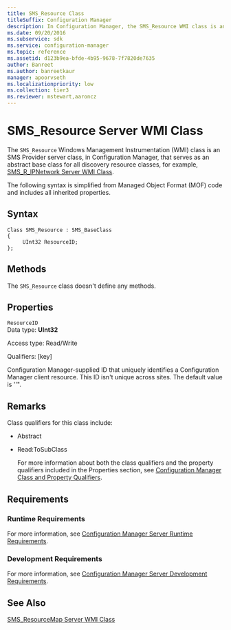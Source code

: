 ```yaml
---
title: SMS_Resource Class
titleSuffix: Configuration Manager
description: In Configuration Manager, the SMS_Resource WMI class is an SMS Provider server class that serves as an abstract base class for all discovery resource classes.
ms.date: 09/20/2016
ms.subservice: sdk
ms.service: configuration-manager
ms.topic: reference
ms.assetid: d123b9ea-bfde-4b95-9678-7f7820de7635
author: Banreet
ms.author: banreetkaur
manager: apoorvseth
ms.localizationpriority: low
ms.collection: tier3
ms.reviewer: mstewart,aaroncz 
---
```

# SMS_Resource Server WMI Class
The `SMS_Resource` Windows Management Instrumentation (WMI) class is an SMS Provider server class, in Configuration Manager, that serves as an abstract base class for all discovery resource classes, for example, [SMS_R_IPNetwork Server WMI Class](../../../../../develop/reference/core/clients/manage/sms_r_ipnetwork-server-wmi-class.md).  

 The following syntax is simplified from Managed Object Format (MOF) code and includes all inherited properties.  

## Syntax  

```  
Class SMS_Resource : SMS_BaseClass  
{  
     UInt32 ResourceID;  
};  
```  

## Methods  
 The `SMS_Resource` class doesn't define any methods.  

## Properties  
 `ResourceID`  
 Data type: **UInt32**  

 Access type: Read/Write  

 Qualifiers: [key]  

 Configuration Manager-supplied ID that uniquely identifies a Configuration Manager client resource. This ID isn't unique across sites. The default value is ''".  

## Remarks  
 Class qualifiers for this class include:  

- Abstract  

- Read:ToSubClass  

  For more information about both the class qualifiers and the property qualifiers included in the Properties section, see [Configuration Manager Class and Property Qualifiers](../../../../../develop/reference/misc/class-and-property-qualifiers.md).  

## Requirements  

### Runtime Requirements  
 For more information, see [Configuration Manager Server Runtime Requirements](../../../../../develop/core/reqs/server-runtime-requirements.md).  

### Development Requirements  
 For more information, see [Configuration Manager Server Development Requirements](../../../../../develop/core/reqs/server-development-requirements.md).  

## See Also  
 [SMS_ResourceMap Server WMI Class](../../../../../develop/reference/core/clients/manage/sms_resourcemap-server-wmi-class.md)
